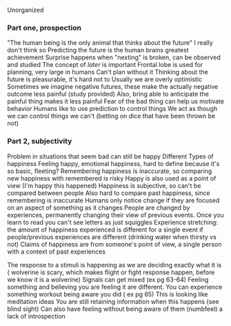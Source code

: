 Unorganized

### Part one, prospection
"The human being is the only animal that thinks about the future" I really don't think so
Predicting the future is the human brains greatest achievement
Surprise happens when "nexting" is broken, can be observed and studied
The concept of *later* is important
Frontal lobe is used for planning, very large in humans
Can't plan without it
Thinking about the future is pleasurable, it's hard not to
Usually we are overly optimistic
Sometimes we imagine negative futures, these make the actually negative outcome less painful (study provided)
Also, bring able to anticipate the painful thing makes it less painful
Fear of the bad thing can help us motivate behavior
Humans like to use prediction to control things
We act as though we can control things we can't (betting on dice that have been thrown be not)


### Part 2, subjectivity
Problem in situations that seem bad can still be happy
Different Types of happiness
Feeling happy, emotional happiness, hard to define because it's so basic, fleeting?
Remembering happiness is inaccurate, so comparing new happiness with remembered is risky
Happy is also used as a point of view (I'm happy this happened)
Happiness is subjective, so can't be compared between people
Also hard to compare past happiness, since remembering is inaccurate
Humans only notice change if they are focused on an aspect of something as it changes
People are changed by experiences, permanently changing their view of previous events. Once you learn to read you can't see letters as just squiggles
Experience stretching: the amount of happiness experienced is different for a single event if people/previous experiences are different (drinking water when thirsty vs not)
Claims of happiness are from someone's point of view, a single person with a context of past experiences


The response to a stimuli is happening as we are deciding exactly what it is ( wolverine is scary, which makes flight or fight response happen, before we know it is a wolverine)
Signals can get mixed (ex pg 63-64)
Feeling something and believing you are feeling it are different. 
You can experience something workout being aware you did ( ex pg 65)
This is looking like meditation ideas
You are still retaining information when this happens (see blind sight)
Can also have feeling without being aware of them (numbfeel) a lack of introspection

